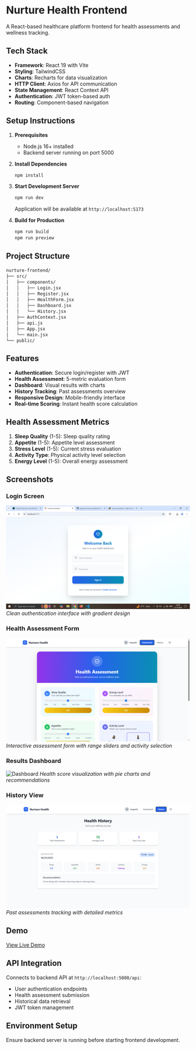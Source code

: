 # Nurture Health Frontend

A React-based healthcare platform frontend for health assessments and wellness tracking.

## Tech Stack

- **Framework**: React 19 with Vite
- **Styling**: TailwindCSS
- **Charts**: Recharts for data visualization
- **HTTP Client**: Axios for API communication
- **State Management**: React Context API
- **Authentication**: JWT token-based auth
- **Routing**: Component-based navigation

## Setup Instructions

1. **Prerequisites**
   - Node.js 16+ installed
   - Backend server running on port 5000

2. **Install Dependencies**
   ```bash
   npm install
   ```

3. **Start Development Server**
   ```bash
   npm run dev
   ```
   Application will be available at `http://localhost:5173`

4. **Build for Production**
   ```bash
   npm run build
   npm run preview
   ```

## Project Structure

```
nurture-frontend/
├── src/
│   ├── components/
│   │   ├── Login.jsx
│   │   ├── Register.jsx
│   │   ├── HealthForm.jsx
│   │   ├── Dashboard.jsx
│   │   └── History.jsx
│   ├── AuthContext.jsx
│   ├── api.js
│   ├── App.jsx
│   └── main.jsx
└── public/
```

## Features

- **Authentication**: Secure login/register with JWT
- **Health Assessment**: 5-metric evaluation form
- **Dashboard**: Visual results with charts
- **History Tracking**: Past assessments overview
- **Responsive Design**: Mobile-friendly interface
- **Real-time Scoring**: Instant health score calculation

## Health Assessment Metrics

1. **Sleep Quality** (1-5): Sleep quality rating
2. **Appetite** (1-5): Appetite level assessment
3. **Stress Level** (1-5): Current stress evaluation
4. **Activity Type**: Physical activity level selection
5. **Energy Level** (1-5): Overall energy assessment

## Screenshots

### Login Screen
![Login Screen](./screenshots/login.png)
*Clean authentication interface with gradient design*

### Health Assessment Form
![Health Form](./screenshots/health-form.png)
*Interactive assessment form with range sliders and activity selection*

### Results Dashboard
![Dashboard](./screenshots/dashboard.png)
*Health score visualization with pie charts and recommendations*

### History View
![History](./screenshots/history.png)
*Past assessments tracking with detailed metrics*

## Demo

[View Live Demo](https://your-demo-link.com)

## API Integration

Connects to backend API at `http://localhost:5000/api`:
- User authentication endpoints
- Health assessment submission
- Historical data retrieval
- JWT token management

## Environment Setup

Ensure backend server is running before starting frontend development.